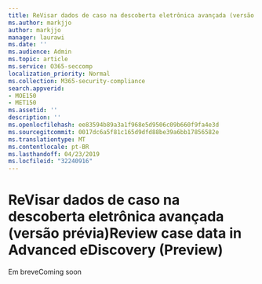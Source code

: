 ```yaml
---
title: ReVisar dados de caso na descoberta eletrônica avançada (versão prévia)
ms.author: markjjo
author: markjjo
manager: laurawi
ms.date: ''
ms.audience: Admin
ms.topic: article
ms.service: O365-seccomp
localization_priority: Normal
ms.collection: M365-security-compliance
search.appverid:
- MOE150
- MET150
ms.assetid: ''
description: ''
ms.openlocfilehash: ee83594b89a3a1f968e5d9506c09b660f9fa4e3d
ms.sourcegitcommit: 0017dc6a5f81c165d9dfd88be39a6bb17856582e
ms.translationtype: MT
ms.contentlocale: pt-BR
ms.lasthandoff: 04/23/2019
ms.locfileid: "32240916"
---
```

# <a name="review-case-data-in-advanced-ediscovery-preview"></a><span data-ttu-id="44543-102">ReVisar dados de caso na descoberta eletrônica avançada (versão prévia)</span><span class="sxs-lookup"><span data-stu-id="44543-102">Review case data in Advanced eDiscovery (Preview)</span></span>


<span data-ttu-id="44543-103">Em breve</span><span class="sxs-lookup"><span data-stu-id="44543-103">Coming soon</span></span>